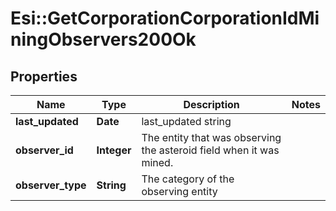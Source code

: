 # Esi::GetCorporationCorporationIdMiningObservers200Ok

## Properties
Name | Type | Description | Notes
------------ | ------------- | ------------- | -------------
**last_updated** | **Date** | last_updated string | 
**observer_id** | **Integer** | The entity that was observing the asteroid field when it was mined.  | 
**observer_type** | **String** | The category of the observing entity | 


